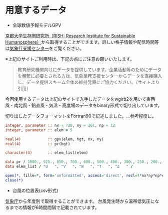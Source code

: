 # 用意するデータ

*  全球数値予報モデルGPV

[京都大学生存圏研究所（RISH: Research Institute for Sustainable Humanosphere）](http://database.rish.kyoto-u.ac.jp/arch/jmadata/gpv-original.html)から取得することができます。詳しい格子情報や配信時間等は[気象行支援センター](http://database.rish.kyoto-u.ac.jp/arch/jmadata/gpv-original.html)をご覧ください。


※上記のサイトご利用時は、下記の点にご注意お願いいたします。

>教育研究機関向けにデータを提供しています。企業活動等のためにデータを頻繁に必要とされる方は、気象業務支援センターからデータを直接購入し、データ提供スキーム全体の維持発展にご協力ください。（サイトより引用）

今回使用するデータは上記のサイトで入手したデータをwgirb2を用いて東西風・南北風・鉛直風・気温・高度場のデータをbinary形式で切り出しています。

切り出したデータフォーマットをFortran90で記述しました。...参考程度に。

```fortran:format.f90
integer, parameter :: nx = 720, ny = 361, np = 12
integer, parameter :: elem = 5

real(4)            :: gpv(elem, hgt, nx, ny)
real(4)            :: pr(hgt)

character(4)       :: elem_list(elem)

data pr / 1000., 925., 850., 700., 600., 500., 400., 300., 250., 200., 150., 100. /
data elem_list / "U   ", "V   ", "W   ", "T   ", "Z   " /

open(*, fille=*, form='unformatted', access='direct', recl=4*nx*ny*np*elem)
close(*)
```

* 台風の位置表(csv形式)

[気象庁](https://www.data.jma.go.jp/fcd/yoho/typhoon/position_table/index.html)から年度別で取得することができます。
台風発生時から温帯低気圧になるまでの情報が6時間間隔で記載されています。
